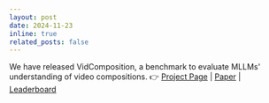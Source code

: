 ```yaml
---
layout: post
date: 2024-11-23
inline: true
related_posts: false
---
```


We have released VidComposition, a benchmark to evaluate MLLMs' understanding of video compositions.
👉 [Project Page](https://yunlong10.github.io/VidComposition/) | [Paper](https://arxiv.org/abs/2411.10979) | [Leaderboard](https://yunlong10.github.io/VidComposition/#leaderboard)

